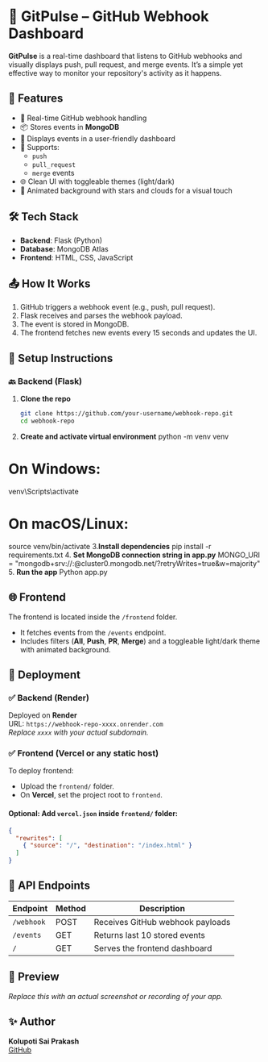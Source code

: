 # 🚀 GitPulse – GitHub Webhook Dashboard

**GitPulse** is a real-time dashboard that listens to GitHub webhooks and visually displays push, pull request, and merge events. It’s a simple yet effective way to monitor your repository's activity as it happens.


## 📌 Features

- 🔁 Real-time GitHub webhook handling  
- 📦 Stores events in **MongoDB**  
- 💬 Displays events in a user-friendly dashboard  
- 🎯 Supports:
  - `push`
  - `pull_request`
  - `merge` events  
- 🌐 Clean UI with toggleable themes (light/dark)  
- 🌟 Animated background with stars and clouds for a visual touch  


## 🛠 Tech Stack

- **Backend**: Flask (Python)  
- **Database**: MongoDB Atlas  
- **Frontend**: HTML, CSS, JavaScript  



## 📤 How It Works

1. GitHub triggers a webhook event (e.g., push, pull request).
2. Flask receives and parses the webhook payload.
3. The event is stored in MongoDB.
4. The frontend fetches new events every 15 seconds and updates the UI.



## 🔧 Setup Instructions

### 🔙 Backend (Flask)

1. **Clone the repo**  
   ```bash
   git clone https://github.com/your-username/webhook-repo.git
   cd webhook-repo
2. **Create and activate virtual environment**
   python -m venv venv
  # On Windows:
  venv\Scripts\activate
  # On macOS/Linux:
  source venv/bin/activate
3.**Install dependencies**
  pip install -r requirements.txt
4. **Set MongoDB connection string in app.py**
  MONGO_URI = "mongodb+srv://<username>:<password>@cluster0.mongodb.net/?retryWrites=true&w=majority"
5. **Run the app**
  Python app.py

  ## 🌐 Frontend

The frontend is located inside the `/frontend` folder.

- It fetches events from the `/events` endpoint.
- Includes filters (**All**, **Push**, **PR**, **Merge**) and a toggleable light/dark theme with animated background.



## 🚀 Deployment

### ✅ Backend (Render)

Deployed on **Render**  
URL: `https://webhook-repo-xxxx.onrender.com`  
_Replace `xxxx` with your actual subdomain._

### ✅ Frontend (Vercel or any static host)

To deploy frontend:

- Upload the `frontend/` folder.
- On **Vercel**, set the project root to `frontend`.

#### Optional: Add `vercel.json` inside `frontend/` folder:
```json
{
  "rewrites": [
    { "source": "/", "destination": "/index.html" }
  ]
}
```



## 📄 API Endpoints

| Endpoint   | Method | Description                      |
|------------|--------|----------------------------------|
| `/webhook` | POST   | Receives GitHub webhook payloads |
| `/events`  | GET    | Returns last 10 stored events    |
| `/`        | GET    | Serves the frontend dashboard    |



## 📸 Preview

_Replace this with an actual screenshot or recording of your app._



## ✨ Author

**Kolupoti Sai Prakash**  
[GitHub](https://github.com/saikolupoti)


   
